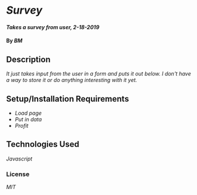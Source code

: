 # _Survey_

#### _Takes a survey from user, 2-18-2019_

#### By _**BM**_

## Description

_It just takes input from the user in a form and puts it out below. I don't have a way to store it or do anything interesting with it yet._

## Setup/Installation Requirements

* _Load page_
* _Put in data_
* _Profit_


## Technologies Used

_Javascript_

### License

*MIT*
